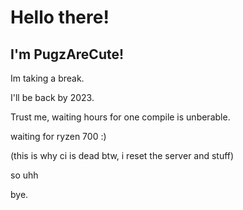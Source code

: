 # Hello there!
## I'm PugzAreCute!

Im taking a break.

I'll be back by 2023.

Trust me, waiting hours for one compile is unberable.

waiting for ryzen 700 :)

(this is why ci is dead btw, i reset the server and stuff)

so uhh

bye.
